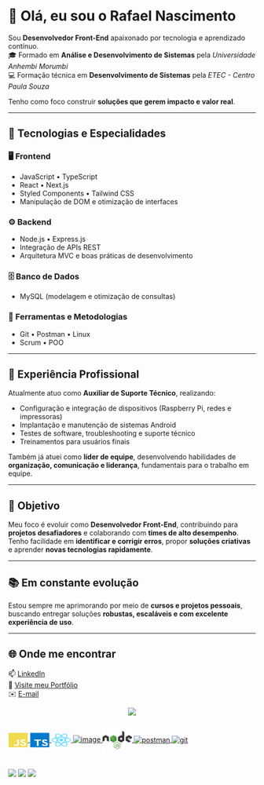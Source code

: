 # 👋 Olá, eu sou o Rafael Nascimento  

Sou **Desenvolvedor Front-End** apaixonado por tecnologia e aprendizado contínuo.  
🎓 Formado em **Análise e Desenvolvimento de Sistemas** pela *Universidade Anhembi Morumbi*  
💻 Formação técnica em **Desenvolvimento de Sistemas** pela *ETEC - Centro Paula Souza*  

Tenho como foco construir **soluções que gerem impacto e valor real**.

---

## 🚀 Tecnologias e Especialidades  

### 🖥️ Frontend  
- JavaScript • TypeScript  
- React • Next.js  
- Styled Components • Tailwind CSS  
- Manipulação de DOM e otimização de interfaces  

### ⚙️ Backend  
- Node.js • Express.js  
- Integração de APIs REST  
- Arquitetura MVC e boas práticas de desenvolvimento  

### 🗄️ Banco de Dados  
- MySQL (modelagem e otimização de consultas)  

### 🧰 Ferramentas e Metodologias  
- Git • Postman • Linux  
- Scrum • POO  

---

## 💼 Experiência Profissional  

Atualmente atuo como **Auxiliar de Suporte Técnico**, realizando:  
- Configuração e integração de dispositivos (Raspberry Pi, redes e impressoras)  
- Implantação e manutenção de sistemas Android  
- Testes de software, troubleshooting e suporte técnico  
- Treinamentos para usuários finais  

Também já atuei como **líder de equipe**, desenvolvendo habilidades de **organização, comunicação e liderança**, fundamentais para o trabalho em equipe.

---

## 🎯 Objetivo  

Meu foco é evoluir como **Desenvolvedor Front-End**, contribuindo para **projetos desafiadores** e colaborando com **times de alto desempenho**.  
Tenho facilidade em **identificar e corrigir erros**, propor **soluções criativas** e aprender **novas tecnologias rapidamente**.

---

## 📚 Em constante evolução  

Estou sempre me aprimorando por meio de **cursos e projetos pessoais**, buscando entregar soluções **robustas, escaláveis e com excelente experiência de uso**.

---

## 🌐 Onde me encontrar  

📫 [LinkedIn](https://www.linkedin.com/in/rafael-do-nascimento-santos-554178218/)  
💼 <a href="https://www.rafaeldev01.com.br" target="_blank">Visite meu Portfólio</a></br>
✉️ [E-mail](mailto:rafael.nascimento.santos1@outlook.com)

<div align="center">
  <a href="https://github.com/RafaDev01">
  <img height="180em" src="https://github-readme-stats.vercel.app/api/top-langs/?username=RafaDev01&layout=compact&langs_count=7&theme=dracula"/>
</div>

<div style="display: inline_block"><br>
  <img align="center" alt="Rafa-Js" height="30" width="40" src="https://raw.githubusercontent.com/devicons/devicon/master/icons/javascript/javascript-plain.svg"/>
  <img align="center" alt="Rafa-Ts" height="30" width="40" src="https://raw.githubusercontent.com/devicons/devicon/master/icons/typescript/typescript-plain.svg"/>
  <img align="center" alt="Rafa-React" height="30" width="40" src="https://raw.githubusercontent.com/devicons/devicon/master/icons/react/react-original.svg">
 <img width="30" height="30" alt="image" src="https://github.com/user-attachments/assets/052e1769-f9e4-46d0-9a2d-470c31278732](https://uxwing.com/wp-content/themes/uxwing/download/brands-and-social-media/tailwind-css-icon.png" />
  <img align="center" alt="Rafa-Node height="50" width="60" src="https://raw.githubusercontent.com/devicons/devicon/master/icons/nodejs/nodejs-original-wordmark.svg"/>
  <img align="center" alt="postman" width="40" height="40" src="https://www.vectorlogo.zone/logos/getpostman/getpostman-icon.svg"/>
  <img align="center" src="https://www.vectorlogo.zone/logos/git-scm/git-scm-icon.svg" alt="git" width="40" height="40"/>
</div>
  
  ##
 
<div> 
  <a href = "mailto:rflwwe123@hotmail.com"><img src="https://img.shields.io/badge/Microsoft_Outlook-0078D4?style=for-the-badge&logo=microsoft-outlook&logoColor=white"></a>
  <a href = "mailto:rflwweita2@gmail.com"><img src="https://img.shields.io/badge/-Gmail-%23333?style=for-the-badge&logo=gmail&logoColor=white" target="_blank"></a>
  <a href="https://www.linkedin.com/in/rafael-do-nascimento-santos-554178218/" target="_blank"><img src="https://img.shields.io/badge/-LinkedIn-%230077B5?style=for-the-badge&logo=linkedin&logoColor=white"></a> 
  
 
</div>
